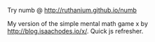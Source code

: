 Try numb @ http://ruthanium.github.io/numb

My version of the simple mental math game x by http://blog.isaachodes.io/x/.
Quick js refresher.
